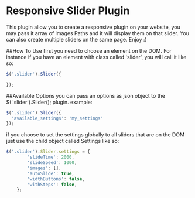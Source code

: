 # Responsive Slider Plugin
This plugin allow you to create a responsive plugin on your website, you may pass it array of Images Paths and it will display them on that slider. You can also create multiple sliders on the same page. Enjoy :)


##How To Use
first you need to choose an element on the DOM. For instance if you have an element with class called 'slider',
you will call it like so:
```javascript
$('.slider').Slider({

});
```


##Available Options
you can pass an options as json object to the $('.slider').Slider(); plugin.
example:
```javascript
$('.slider').Slider({
  'available_settings': 'my_settings'
});
```


if you choose to set the settings globally to all sliders that are on the DOM just use the child object called Settings like so:
```javascript
$('.slider').Slider.settings = {
		'slideTime': 2000,
		'slideSpeed': 1000,
		'images': [],
		'autoSlide': true,
		'widthButtons': false,
		'withSteps': false,
	};
```
